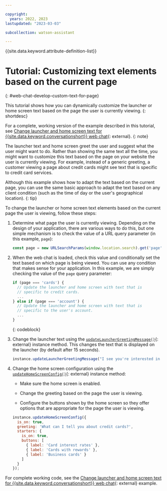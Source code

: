 ```yaml
---

copyright:
  years: 2022, 2023
lastupdated: "2023-03-03"

subcollection: watson-assistant

---
```


{{site.data.keyword.attribute-definition-list}}

# Tutorial: Customizing text elements based on the current page
{: #web-chat-develop-custom-text-for-page}

This tutorial shows how you can dynamically customize the launcher or home screen text based on the page the user is currently viewing.
{: shortdesc}

For a complete, working version of the example described in this tutorial, see [Change launcher and home screen text for {{site.data.keyword.conversationshort}} web chat](https://github.com/watson-developer-cloud/assistant-toolkit/tree/master/integrations/webchat/examples/change-launcher-and-home-screen-text){: external}.
{: note}

The launcher text and home screen greet the user and suggest what the user might want to do. Rather than showing the same text all the time, you might want to customize this text based on the page on your website the user is currently viewing. For example, instead of a generic greeting, a customer viewing a page about credit cards might see text that is specific to credit card services.

Although this example shows how to adapt the text based on the current page, you can use the same basic approach to adapt the text based on any client condition (such as the time of day or the user's geographical location).
{: tip}

To change the launcher or home screen text elements based on the current page the user is viewing, follow these steps:

1. Determine what page the user is currently viewing. Depending on the design of your application, there are various ways to do this, but one simple mechanism is to check the value of a URL query parameter (in this example, `page`):

    ```javascript
    const page = new URLSearchParams(window.location.search).get('page');
    ```

1. When the web chat is loaded, check this value and conditionally set the text based on which page is being viewed. You can use any condition that makes sense for your application. In this example, we are simply checking the value of the `page` query parameter:

    ```javascript
    if (page === 'cards') {
      // Update the launcher and home screen with text that is
      // specific to credit cards.
      ...
    } else if (page === 'account') {
      // Update the launcher and home screen with text that is
      // specific to the user's account.
      ...
    }
    ```
    {: codeblock}

1. Change the launcher text using the [`updateLauncherGreetingMessage()`](https://web-chat.global.assistant.watson.cloud.ibm.com/docs.html?to=api-instance-methods#updateLauncherGreetingMessage){: external} instance method. This changes the text that is displayed on the launcher (by default  after 15 seconds).

    ```javascript
    instance.updateLauncherGreetingMessage("I see you're interested in credit     cards! Let me know if I can help.");
    ```

4. Change the home screen configuration using the [`updateHomeScreenConfig()`](https://web-chat.global.assistant.watson.cloud.ibm.com/docs.html?to=api-instance-methods#homescreen){: external} instance method:

    - Make sure the home screen is enabled.

    - Change the greeting based on the page the user is viewing.

    - Configure the buttons shown by the home screen so they offer options that are appropriate for the page the user is viewing.

    ```javascript
    instance.updateHomeScreenConfig({
      is_on: true,
      greeting: 'What can I tell you about credit cards?',
      starters: {
        is_on: true,
        buttons: [
          { label: 'Card interest rates' },
          { label: 'Cards with rewards' },
          { label: 'Business cards' }
        ]
      }
    });
    ```

For complete working code, see the [Change launcher and home screen text for {{site.data.keyword.conversationshort}} web chat](https://github.com/watson-developer-cloud/assistant-toolkit/tree/master/integrations/webchat/examples/change-launcher-and-home-screen-text){: external} example.

